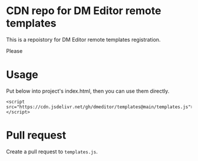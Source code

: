 # CDN repo for DM Editor remote templates

This is a repoistory for DM Editor remote templates registration.

Please 


# Usage
Put below into project's index.html, then you can use them directly.
```
<script src="https://cdn.jsdelivr.net/gh/dmeditor/templates@main/templates.js"></script>
```

# Pull request
Create a pull request to `templates.js`.
